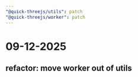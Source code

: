 ```yaml
---
"@quick-threejs/utils": patch
"@quick-threejs/worker": patch
---
```


# 09-12-2025

## refactor: move worker out of utils

